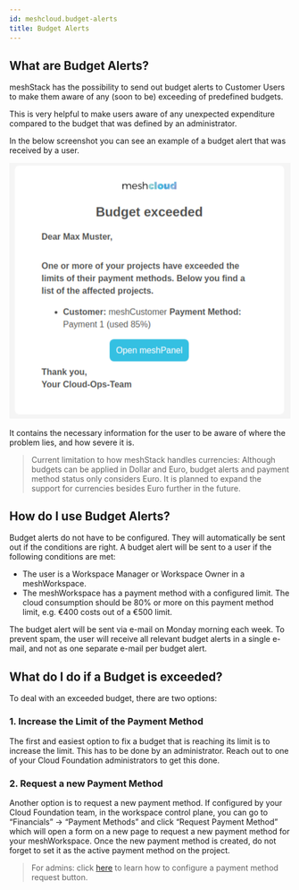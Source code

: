 ```yaml
---
id: meshcloud.budget-alerts
title: Budget Alerts
---
```


## What are Budget Alerts?

meshStack has the possibility to send out budget alerts to Customer Users to make them aware of any (soon to be) exceeding of predefined budgets.

This is very helpful to make users aware of any unexpected expenditure compared to the budget that was defined by an administrator.

In the below screenshot you can see an example of a budget alert that was received by a user.

![Budget Alert Example](assets/budget_alert_example.png)

It contains the necessary information for the user to be aware of where the problem lies, and how severe it is.

> Current limitation to how meshStack handles currencies: Although budgets can be applied in Dollar and Euro, budget alerts and payment method status only considers Euro. It is planned to expand the support for currencies besides Euro further in the future.

## How do I use Budget Alerts?

Budget alerts do not have to be configured. They will automatically be sent out if the conditions are right. A budget alert will be sent to a user if the following conditions are met:

- The user is a Workspace Manager or Workspace Owner in a meshWorkspace.
- The meshWorkspace has a payment method with a configured limit. The cloud consumption should be 80% or more on this payment method limit, e.g. €400 costs out of a €500 limit.

The budget alert will be sent via e-mail on Monday morning each week. To prevent spam, the user will receive all relevant budget alerts in a single e-mail, and not as one separate e-mail per budget alert.

## What do I do if a Budget is exceeded?

To deal with an exceeded budget, there are two options:

### 1. Increase the Limit of the Payment Method

The first and easiest option to fix a budget that is reaching its limit is to increase the limit. This has to be done by an administrator. Reach out to one of your Cloud Foundation administrators to get this done.

### 2. Request a new Payment Method

Another option is to request a new payment method. If configured by your Cloud Foundation team, in the workspace control plane, you can go to “Financials” → “Payment Methods” and click “Request Payment Method” which will open a form on a new page to request a new payment method for your meshWorkspace.
Once the new payment method is created, do not forget to set it as the active payment method on the project.

> For admins: click [here](./meshcloud.payment-methods.html#external-payment-method-registration) to learn how to configure a payment method request button.

